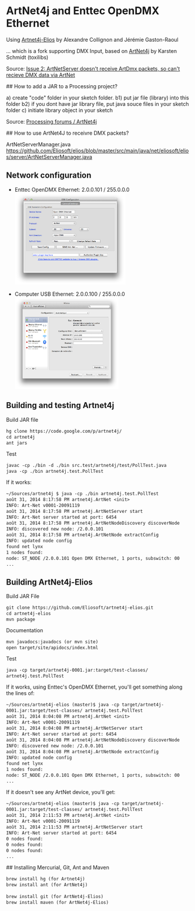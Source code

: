 # ArtNet4j and Enttec OpenDMX Ethernet

Using [Artnet4j-Elios](https://github.com/Eliosoft/artnet4j-elios) by Alexandre Collignon and Jérémie Gaston-Raoul

... which is a fork supporting DMX Input, based on [ArtNet4j](https://code.google.com/p/artnet4j/) by Karsten Schmidt (toxilibs)

Source: [Issue 2: ArtNetServer doesn't receive ArtDmx packets, so can't recieve DMX data via ArtNet](https://code.google.com/p/artnet4j/issues/detail?id=2)

## How to add a JAR to a Processing project? 

a) create "code" folder in your sketch folder.
b1) put jar file (library) into this folder
b2) if you dont have jar library file, put java souce files in your sketch folder
c) initiate library object in your sketch 

Source: [Processing forums / ArtNet4j](http://forum.processing.org/one/topic/artnet4j.html)

## How to use ArtNet4J to receivre DMX packets?

ArtNetServerManager.java
https://github.com/Eliosoft/elios/blob/master/src/main/java/net/eliosoft/elios/server/ArtNetServerManager.java

## Network configuration

* Enttec OpenDMX Ethernet: 2.0.0.101 / 255.0.0.0
  <img src="images/enttec-opendmx-ethernet-config.png" height="250" />

* Computer USB Ethernet: 2.0.0.100 / 255.0.0.0
  <img src="images/apple-usb-ethernet-config.png" height="250" />

## Building and testing Artnet4j

Build JAR file

    hg clone https://code.google.com/p/artnet4j/
    cd artnet4j
    ant jars

Test

    javac -cp ./bin -d ./bin src.test/artnet4j/test/PollTest.java
    java -cp ./bin artnet4j.test.PollTest

If it works:

    ~/Sources/artnet4j $ java -cp ./bin artnet4j.test.PollTest
    août 31, 2014 8:17:58 PM artnet4j.ArtNet <init>
    INFO: Art-Net v0001-20091119
    août 31, 2014 8:17:58 PM artnet4j.ArtNetServer start
    INFO: Art-Net server started at port: 6454
    août 31, 2014 8:17:58 PM artnet4j.ArtNetNodeDiscovery discoverNode
    INFO: discovered new node: /2.0.0.101
    août 31, 2014 8:17:58 PM artnet4j.ArtNetNode extractConfig
    INFO: updated node config
    found net lynx
    1 nodes found:
    node: ST_NODE /2.0.0.101 Open DMX Ethernet, 1 ports, subswitch: 00
    ...

## Building ArtNet4j-Elios

Build JAR File

    git clone https://github.com/Eliosoft/artnet4j-elios.git
    cd artnet4j-elios
    mvn package

Documentation

    mvn javadocs:javadocs (or mvn site)
    open target/site/apidocs/index.html

Test

    java -cp target/artnet4j-0001.jar:target/test-classes/ artnet4j.test.PollTest

If it works, using Enttec's OpenDMX Ethernet, you'll get something along the lines of:

    ~/Sources/artnet4j-elios (master)$ java -cp target/artnet4j-0001.jar:target/test-classes/ artnet4j.test.PollTest
    août 31, 2014 8:04:08 PM artnet4j.ArtNet <init>
    INFO: Art-Net v0001-20091119
    août 31, 2014 8:04:08 PM artnet4j.ArtNetServer start
    INFO: Art-Net server started at port: 6454
    août 31, 2014 8:04:08 PM artnet4j.ArtNetNodeDiscovery discoverNode
    INFO: discovered new node: /2.0.0.101
    août 31, 2014 8:04:08 PM artnet4j.ArtNetNode extractConfig
    INFO: updated node config
    found net lynx
    1 nodes found:
    node: ST_NODE /2.0.0.101 Open DMX Ethernet, 1 ports, subswitch: 00
    ...

If it doesn't see any ArtNet device, you'll get:

    ~/Sources/artnet4j-elios (master)$ java -cp target/artnet4j-0001.jar:target/test-classes/ artnet4j.test.PollTest
    août 31, 2014 2:11:53 PM artnet4j.ArtNet <init>
    INFO: Art-Net v0001-20091119
    août 31, 2014 2:11:53 PM artnet4j.ArtNetServer start
    INFO: Art-Net server started at port: 6454
    0 nodes found:
    0 nodes found:
    0 nodes found:
    ...

## Installing Mercurial, Git, Ant and Maven

    brew install hg (for Artnet4j)
    brew install ant (for ArtNet4j)

    brew install git (for ArtNet4j-Elios)
    brew install maven (for ArtNet4j-Elios)
